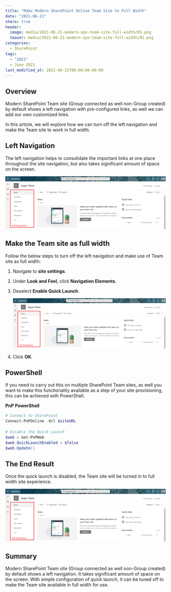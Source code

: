 ```yaml
---
title: "Make Modern SharePoint Online Team Site to Full Width"
date: "2021-06-21"
share: true
header:
  image: media/2021-06-21-modern-spo-team-site-full-width/01.png
  teaser: media/2021-06-21-modern-spo-team-site-full-width/01.png
categories:
  - SharePoint
tags:
  - "2021"
  - June 2021
last_modified_at: 2021-06-21T00:00:00-00:00
---
```


## Overview

Modern SharePoint Team site (Group connected as well non-Group created) by default shows a left navigation with pre-configured links, as well we can add our own customized links.

In this article, we will explore how we can turn off the left navigation and make the Team site to work in full width.

## Left Navigation

The left navigation helps to consolidate the important links at one place throughout the site navigation, but also takes significant amount of space on the screen.

![](/media/2021-06-21-modern-spo-team-site-full-width/01.png)

## Make the Team site as full width

Follow the below steps to turn off the left navigation and make use of Team site as full width:

1. Navigate to **site settings**.
2. Under **Look and Feel**, click **Navigation Elements**.
3. Deselect **Enable Quick Launch**.

    ![](/media/2021-06-21-modern-spo-team-site-full-width/01.png)

4. Click **OK**.

## PowerShell

If you need to carry out this on multiple SharePoint Team sites, as well you want to make this functionality available as a step of your site provisioning, this can be achieved with PowerShell.

**PnP PowerShell**

```powershell
# Connect to SharePoint
Connect-PnPOnline -Url $siteURL

# Disable the Quick Launch
$web = Get-PnPWeb
$web.QuickLaunchEnabled = $false
$web.Update()
```

## The End Result

Once the quick launch is disabled, the Team site will be turned in to full width site experience.

![](/media/2021-06-21-modern-spo-team-site-full-width/01.png)

## Summary

Modern SharePoint Team site (Group connected as well non-Group created) by default shows a left navigation. It takes significant amount of space on the screen. With simple configuration of quick launch, it can be tuned off to make the Team site available in full width for use.
